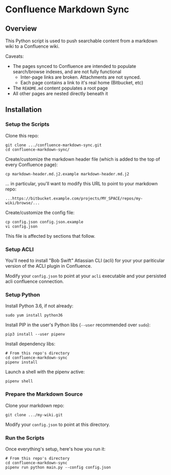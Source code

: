Confluence Markdown Sync
================

Overview
----------------

This Python script is used to push searchable content from a markdown
wiki to a Confluence wiki.

Caveats:

* The pages synced to Confluence are intended to populate search/browse indexes,
  and are not fully functional
    * Inter-page links are broken. Attachments are not synced.
    * Each page contains a link to it's real home (Bitbucket, etc) 
* The `README.md` content populates a root page
* All other pages are nested directly beneath it 


Installation
----------------

### Setup the Scripts

Clone this repo:

```
git clone .../confluence-markdown-sync.git
cd confluence-markdown-sync/
```

Create/customize the markdown header file (which is added to the top of every Confluence page):

```
cp markdown-header.md.j2.example markdown-header.md.j2
```

... in particular, you'll want to modify this URL to point to your markdown repo:

```
...https://bitbucket.example.com/projects/MY_SPACE/repos/my-wiki/browse/...
```

Create/customize the config file:

```
cp config.json config.json.example
vi config.json
```

This file is affected by sections that follow.


### Setup ACLI

You'll need to install "Bob Swift" Atlassian CLI (acli) for your your
pariticular version of the ACLI plugin in Confluence.

Modify your `config.json` to point at your `acli` executable
and your persisted acli confluence connection.


### Setup Python

Install Python 3.6, if not already:

```
sudo yum install python36
```

Install PIP in the user's Python libs (`--user` recommended over `sudo`):

```
pip3 install --user pipenv
```

Install dependency libs:

```
# From this repo's directory
cd confluence-markdown-sync
pipenv install
```

Launch a shell with the pipenv active:

```
pipenv shell
```

### Prepare the Markdown Source

Clone your markdown repo:

```
git clone .../my-wiki.git
```

Modify your `config.json` to point at this directory.


### Run the Scripts

Once everything's setup, here's how you run it:

```
# From this repo's directory
cd confluence-markdown-sync
pipenv run python main.py --config config.json
```

